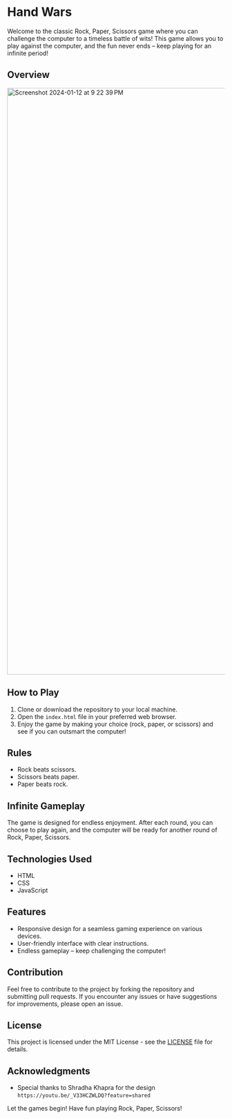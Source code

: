 # Hand Wars

Welcome to the classic Rock, Paper, Scissors game where you can challenge the computer to a timeless battle of wits! This game allows you to play against the computer, and the fun never ends – keep playing for an infinite period!

## Overview
<img width="1359" alt="Screenshot 2024-01-12 at 9 22 39 PM" src="https://github.com/Ankit-Ransh/Mini-Project/assets/98517507/8d9426ea-1b9c-419b-8ebc-4c3a948abbe3">

## How to Play

1. Clone or download the repository to your local machine.
2. Open the `index.html` file in your preferred web browser.
3. Enjoy the game by making your choice (rock, paper, or scissors) and see if you can outsmart the computer!

## Rules

- Rock beats scissors.
- Scissors beats paper.
- Paper beats rock.

## Infinite Gameplay

The game is designed for endless enjoyment. After each round, you can choose to play again, and the computer will be ready for another round of Rock, Paper, Scissors.

## Technologies Used

- HTML
- CSS
- JavaScript

## Features

- Responsive design for a seamless gaming experience on various devices.
- User-friendly interface with clear instructions.
- Endless gameplay – keep challenging the computer!

## Contribution

Feel free to contribute to the project by forking the repository and submitting pull requests. If you encounter any issues or have suggestions for improvements, please open an issue.

## License

This project is licensed under the MIT License - see the [LICENSE](LICENSE) file for details.

## Acknowledgments

- Special thanks to Shradha Khapra for the design ```https://youtu.be/_V33HCZWLDQ?feature=shared```

Let the games begin! Have fun playing Rock, Paper, Scissors!
